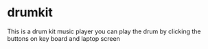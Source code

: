 # drumkit
This is a drum kit music player you can play the drum by clicking the buttons on key board and laptop screen
